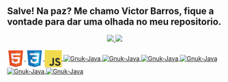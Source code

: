 ## Salve! Na paz? Me chamo Victor Barros, fique a vontade para dar uma olhada no meu repositorio.
<div align="center">
  <a href="https://github.com/Gnuk935">
  <img height="180em" src="https://github-readme-stats.vercel.app/api?username=Gnuk935&show_icons=true&theme=tokyonight&include_all_commits=true&count_private=true"/>
  <img height="180em" src="https://github-readme-stats.vercel.app/api/top-langs/?username=Gnuk935&layout=compact&langs_count=7&theme=tokyonight"/>
</div>
<div style="display: inline_block"><br>
  <img align="center" alt="Gnuk-HTML" height="40" width="40" src="https://raw.githubusercontent.com/devicons/devicon/master/icons/html5/html5-original.svg">
  <img align="center" alt="Gnuk-CSS" height="40" width="40" src="https://raw.githubusercontent.com/devicons/devicon/master/icons/css3/css3-original.svg">
  <img align="center" alt="Gnuk-Js" height="40" width="40" src="https://raw.githubusercontent.com/github/explore/master/topics/javascript/javascript.png">
  <img align="center" alt="Gnuk-Java" height="40" widht="40" src="https://cdn.jsdelivr.net/gh/devicons/devicon/icons/java/java-original.svg">
  <img align="center" alt="Gnuk-Java" height="40" widht="40" src="https://cdn.jsdelivr.net/gh/devicons/devicon/icons/debian/debian-original.svg" />
  <img align="center" alt="Gnuk-Java" height="40" widht="40" src="https://cdn.jsdelivr.net/gh/devicons/devicon/icons/docker/docker-plain.svg" />
  <img align="center" alt="Gnuk-Java" height="40" widht="40" src="https://cdn.jsdelivr.net/gh/devicons/devicon/icons/redhat/redhat-original.svg" />
  <img align="center" alt="Gnuk-Java" height="40" widht="40" src="https://cdn.jsdelivr.net/gh/devicons/devicon/icons/nginx/nginx-original.svg" />
  <img align="center" alt="Gnuk-Java" height="40" widht="40" src="https://cdn.jsdelivr.net/gh/devicons/devicon/icons/python/python-original.svg" />
</div>

